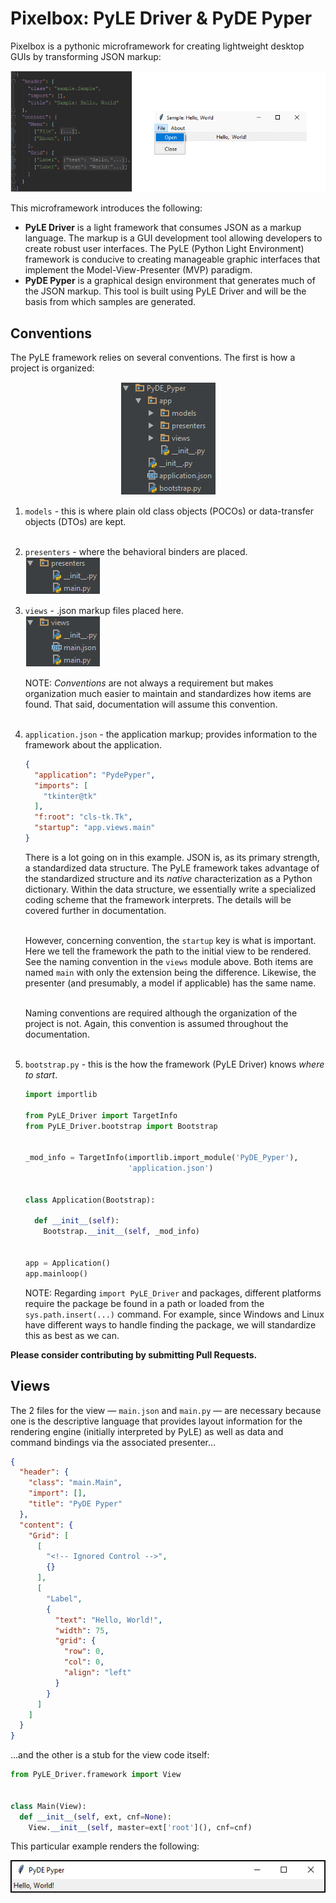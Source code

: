 # Pixelbox: PyLE Driver & PyDE Pyper

Pixelbox is a pythonic microframework for creating lightweight desktop GUIs by transforming JSON markup:

![JSON markup to Tkinter GUI][json_to_gui]

This microframework introduces the following:

* **PyLE Driver** is a light framework that consumes JSON as a markup language. The markup is a GUI development tool allowing developers to create robust user interfaces. The PyLE (Python Light Environment) framework is conducive to creating manageable graphic interfaces that implement the Model-View-Presenter (MVP) paradigm.
* **PyDE Pyper** is a graphical design environment that generates much of the JSON markup. This tool is built using PyLE Driver and will be the basis from which samples are generated. 

## Conventions
The PyLE framework relies on several conventions. The first is how a project is organized:
<p align="center">
  <img src="https://github.com/badkraft/razorware.pixelbox/blob/master/repo_images/conv_proj_org.png"
       alt="PyLE project organization by convention"
       title="Convention 1: Project Organization"/>
</p>

1. `models` - this is where plain old class objects (POCOs) or data-transfer objects (DTOs) are kept.<br><br>

2. `presenters` - where the behavioral binders are placed.<br> 
    ![PyLE presenter content naming by convention][conv_1b]  

3. `views` - .json markup files placed here.<br>
    ![PyLE view content naming by convention][conv_1c]

    NOTE: *Conventions* are not always a requirement but makes organization much easier to maintain and standardizes how items are found. That said, documentation will assume this convention.<br><br>

4. `application.json` - the application markup; provides information to the framework about the application.
    ```json
    {
      "application": "PydePyper",
      "imports": [
        "tkinter@tk"
      ],
      "f:root": "cls-tk.Tk",
      "startup": "app.views.main"
    }
    ```
    There is a lot going on in this example. JSON is, as its primary    strength, a standardized data structure. The PyLE framework takes advantage of the standardized structure and its *native* characterization as a Python dictionary. Within the data structure, we essentially write a specialized coding scheme that the framework interprets. The details will be covered further in documentation.<br><br>
  
    However, concerning convention, the `startup` key is what is important.  Here we tell the framework the path to the initial view to be rendered.  See the naming convention in the `views` module above. Both items are  named `main` with only the extension being the difference. Likewise,  the presenter (and presumably, a model if applicable) has the same name.<br><br>
  
    Naming conventions are required although the organization of the    project is not. Again, this convention is assumed throughout the documentation.<br><br>

5. `bootstrap.py` - this is the how the framework (PyLE Driver) knows *where to start*.
    ```python
    import importlib
    
    from PyLE_Driver import TargetInfo
    from PyLE_Driver.bootstrap import Bootstrap
    
    
    _mod_info = TargetInfo(importlib.import_module('PyDE_Pyper'),
                           'application.json')
    
    
    class Application(Bootstrap):
    
      def __init__(self):
        Bootstrap.__init__(self, _mod_info)
    
    
    app = Application()
    app.mainloop()
    ```
    
    NOTE: Regarding `import PyLE_Driver` and packages, different platforms require the package be found in a path or loaded from the `sys.path.insert(...)` command.  For example, since Windows and Linux have different ways to handle finding the package, we will standardize this as best as we can.

**Please consider contributing by submitting Pull Requests.**

## Views
The 2 files for the view — `main.json` and `main.py` — are necessary because one is the descriptive language that provides layout information for the rendering engine (initially interpreted by PyLE) as well as data and command bindings via the associated presenter...

```json
{
  "header": {
    "class": "main.Main",
    "import": [],
    "title": "PyDE Pyper"
  },
  "content": {
    "Grid": [
      [
        "<!-- Ignored Control -->",
        {}
      ],
      [
        "Label",
        {
          "text": "Hello, World!",
          "width": 75,
          "grid": {
            "row": 0,
            "col": 0,
            "align": "left"
          }
        }
      ]
    ]
  }
}
```

...and the other is a stub for the view code itself:

```python
from PyLE_Driver.framework import View


class Main(View):
  def __init__(self, ext, cnf=None):
    View.__init__(self, master=ext['root'](), cnf=cnf)
```

This particular example renders the following:
<p align="center">
  <img src="https://github.com/badkraft/razorware.pixelbox/blob/master/repo_images/sample_hello_world.png"
       alt="Sample 'Hello, World!'"
       title="Hello, World!"/>
</p>


[json_to_gui]: https://github.com/badkraft/razorware.pixelbox/blob/master/repo_images/json_to_gui.png "JSON markup to Tkinter GUI"
[conv_1b]: https://github.com/badkraft/razorware.pixelbox/blob/master/repo_images/content_presenters.png "Convention 1b: Presenter Naming Convention"
[conv_1c]: https://github.com/badkraft/razorware.pixelbox/blob/master/repo_images/content_views.png "Convention 1c: View Naming Convention"